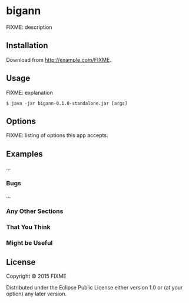 # bigann

FIXME: description

## Installation

Download from http://example.com/FIXME.

## Usage

FIXME: explanation

    $ java -jar bigann-0.1.0-standalone.jar [args]

## Options

FIXME: listing of options this app accepts.

## Examples

...

### Bugs

...

### Any Other Sections
### That You Think
### Might be Useful

## License

Copyright © 2015 FIXME

Distributed under the Eclipse Public License either version 1.0 or (at
your option) any later version.

